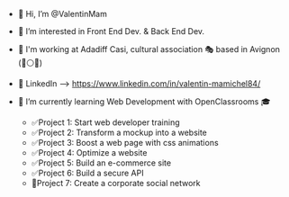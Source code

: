 - 👋 Hi, I’m @ValentinMam
- 👀 I’m interested in Front End Dev. & Back End Dev.
- 💼 I'm working at Adadiff Casi, cultural association 🎭 based in Avignon (🔵⚪🔴) 
- 🔎 LinkedIn --> https://www.linkedin.com/in/valentin-mamichel84/

- 🌱 I’m currently learning Web Development with OpenClassrooms 🎓
    - ✅Project 1: Start web developer training
    - ✅Project 2: Transform a mockup into a website
    - ✅Project 3: Boost a web page with css animations
    - ✅Project 4: Optimize a website
    - ✅Project 5: Build an e-commerce site
    - ✅Project 6: Build a secure API
    - 📅Project 7: Create a corporate social network

